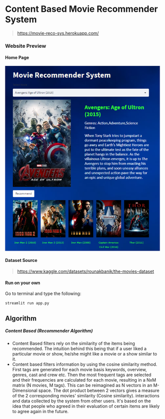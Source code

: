# Content Based Movie Recommender System
> https://movie-reco-sys.herokuapp.com/

### Website Preview
#### Home Page
<img src="images/website_img.png" width="900">

#### Dataset Source
> https://www.kaggle.com/datasets/rounakbanik/the-movies-dataset

#### Run on your own
Go to terminal and type the following:
```shell
streamlit run app.py
```

## Algorithm
##### Content Based (Recommender Algorithm)
* Content Based filters rely on the similarity of the items being recommended. The intuition behind this being that if a user liked a particular movie or show, he/she might like a movie or a show similar to it.
* Content based filters information by using the cosine similarity method. First tags are generated for each movie basis keywords, overview, genres, cast and crew etc. Then the most frequent tags are selected and their frequencies are calculated for each movie, resulting in a NxM matrix (N movies, M tags). This can be reimagined as N vectors in an M-Dimensional space. The dot product between 2 vectors gives a measure of the 2 corresponding movies' similarity (Cosine similarity).  interactions and data collected by the system from other users. It's based on the idea that people who agreed in their evaluation of certain items are likely to agree again in the future.
